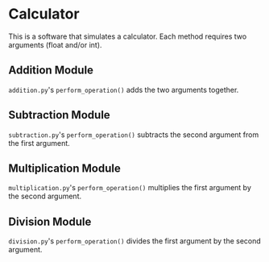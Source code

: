 # Calculator
This is a software that simulates a calculator. Each method requires two arguments (float and/or int).

## Addition Module
`addition.py`'s `perform_operation()` adds the two arguments together.

## Subtraction Module
`subtraction.py`'s `perform_operation()` subtracts the second argument from the first argument.

## Multiplication Module
`multiplication.py`'s `perform_operation()` multiplies the first argument by the second argument.

## Division Module
`division.py`'s `perform_operation()` divides the first argument by the second argument.